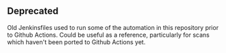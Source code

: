 ## Deprecated

Old Jenkinsfiles used to run some of the automation in this repository prior to Github Actions. Could be useful as a reference, particularly for scans which haven't been ported to Github Actions yet.